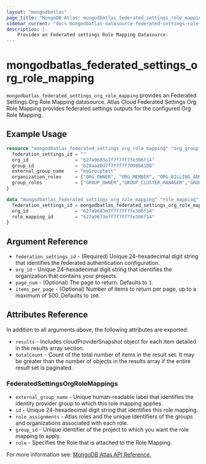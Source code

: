 ```yaml
---
layout: "mongodbatlas"
page_title: "MongoDB Atlas: mongodbatlas_federated_settings_role_mapping"
sidebar_current: "docs-mongodbatlas-datasource-federated-settings-role-mapping"
description: |-
    Provides an Federated settings Role Mapping Datasource.
---
```


# mongodbatlas_federated_settings_org_role_mapping

`mongodbatlas_federated_settings_org_role_mapping` provides an Federated Settings Org Role Mapping datasource. Atlas Cloud Federated Settings Org Role Mapping provides federated settings outputs for the configured Org Role Mapping.


## Example Usage

```terraform
resource "mongodbatlas_federated_settings_org_role_mapping" "org_group_role_mapping_import" {
  federation_settings_id = ""
  org_id                 = "627a9683e7f7f7ff7fe306f14"
  group_id               = "628aa20d7f7f7f7f7098b81b8"
  external_group_name    = "myGrouptest"
  organization_roles     = ["ORG_OWNER", "ORG_MEMBER", "ORG_BILLING_ADMIN", "ORG_GROUP_CREATOR", "ORG_READ_ONLY"]
  group_roles            = ["GROUP_OWNER","GROUP_CLUSTER_MANAGER","GROUP_DATA_ACCESS_ADMIN","GROUP_DATA_ACCESS_READ_WRITE","GROUP_SEARCH_INDEX_EDITOR","GROUP_DATA_ACCESS_READ_ONLY","GROUP_READ_ONLY"]
}

data "mongodbatlas_federated_settings_org_role_mapping" "role_mapping" {
  federation_settings_id = mongodbatlas_federated_settings_org_role_mapping.org_group_role_mapping_import.id
  org_id                 = "627a9683e7f7f7ff7fe306f14"
  role_mapping_id        = "627a9673e7f7f7ff7fe306f14"
}
```

## Argument Reference

* `federation_settings_id` - (Required) Unique 24-hexadecimal digit string that identifies the federated authentication configuration.
* `org_id` - Unique 24-hexadecimal digit string that identifies the organization that contains your projects.
* `page_num` - (Optional)  	The page to return. Defaults to `1`.
* `items_per_page` - (Optional) Number of items to return per page, up to a maximum of 500. Defaults to `100`.

## Attributes Reference

In addition to all arguments above, the following attributes are exported:

* `results` - Includes cloudProviderSnapshot object for each item detailed in the results array section.
* `totalCount` - Count of the total number of items in the result set. It may be greater than the number of objects in the results array if the entire result set is paginated.

### FederatedSettingsOrgRoleMappings

* `external_group_name` - Unique human-readable label that identifies the identity provider group to which this role mapping applies.
* `id` - Unique 24-hexadecimal digit string that identifies this role mapping.
* `role_assignments` - Atlas roles and the unique identifiers of the groups and organizations associated with each role.
* `group_id` - Unique identifier of the project to which you want the role mapping to apply.
* `role` - Specifies the Role that is attached to the Role Mapping.


For more information see: [MongoDB Atlas API Reference.](https://www.mongodb.com/docs/atlas/reference/api/federation-configuration/)
